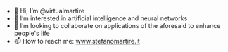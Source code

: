 - 👋 Hi, I’m @virtualmartire
- 👀 I’m interested in artificial intelligence and neural networks
- 💞️ I’m looking to collaborate on applications of the aforesaid to enhance people's life
- 📫 How to reach me: www.stefanomartire.it
